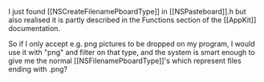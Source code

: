 I just found [[NSCreateFilenamePboardType]] in [[NSPasteboard]].h but also realised it is partly described in the Functions section of the [[AppKit]] documentation.

So if I only accept e.g. png pictures to be dropped on my program, I would use it with "png" and filter on that type, and the system is smart enough to give me the normal [[NSFilenamePboardType]]'s which represent files ending with .png?